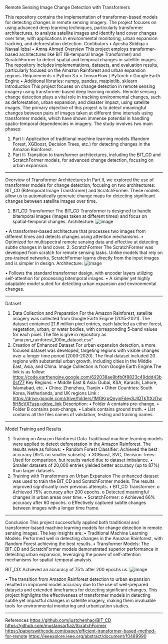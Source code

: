 Remote Sensing Image Change Detection with Transformers

This repository contains the implementation of transformer-based models for detecting changes in remote sensing imagery. The project focuses on using advanced deep learning techniques, particularly transformer architectures, to analyze satellite images and identify land cover changes over time, with applications in environmental monitoring, urban expansion tracking, and deforestation detection.
Contibutors
•	Ayesha Siddiqa
•	Navaal Iqbal 
•	Amna Ahmed 
Overview
This project employs transformer-based architectures like BIT (Bi-temporal Image Transformer) and ScratchFormer to detect spatial and temporal changes in satellite images. The repository includes implementations, datasets, and evaluation results, particularly focused on the Amazon Rainforest and urban expansion regions.
Requirements
•	Python 3.x
•	TensorFlow / PyTorch
•	Google Earth Engine
•	Additional libraries: numpy, pandas, matplotlib, sklearn
Introduction
This project focuses on change detection in remote sensing imagery using transformer-based deep learning models. Remote sensing change detection plays a vital role in tracking environmental changes, such as deforestation, urban expansion, and disaster impact, using satellite images.
The primary objective of this project is to detect meaningful changes between pairs of images taken at different time intervals using transformer models, which have shown immense potential in handling spatio-temporal dependencies in imagery.
The study involves two main phases:
1.	Part I: Application of traditional machine learning models (Random Forest, XGBoost, Decision Trees, etc.) for detecting changes in the Amazon Rainforest.
2.	Part II: Transition to transformer architectures, including the BIT_CD and ScratchFormer models, for advanced change detection, focusing on urban expansion.
________________________________________
Overview of Transformer Architectures
In Part II, we explored the use of transformer models for change detection, focusing on two architectures: BIT_CD (Bitemporal Image Transformer) and ScratchFormer. These models allow us to automatically generate change maps for detecting significant changes between satellite images over time.
1. BIT_CD Transformer
The BIT_CD Transformer is designed to handle bitemporal images (images taken at different times) and focus on spatial-temporal changes.
Architecture:
 ![image](https://github.com/user-attachments/assets/e2269922-4742-4446-8c5a-6ce187941716)

•	A transformer-based architecture that processes two images from different times and detects changes using attention mechanisms.
•	Optimized for multispectral remote sensing data and effective at detecting subtle changes in land cover.
2. ScratchFormer
The ScratchFormer was developed from scratch for remote sensing tasks. Unlike models that rely on pre-trained networks, ScratchFormer learns directly from the input images and is simpler in design.
Architecture:
 ![image](https://github.com/user-attachments/assets/9e1716f1-deee-45b6-aaad-ec2940b86e85)

•	Follows the standard transformer design, with encoder layers utilizing self-attention for processing bitemporal images.
•	A simpler yet highly adaptable model suited for detecting urban expansion and environmental changes.
________________________________________
Dataset
1. Data Collection and Preparation
For the Amazon Rainforest, satellite imagery was collected from Google Earth Engine (2015-2021). The dataset contained 21.6 million pixel entries, each labeled as either forest, vegetation, urban, or water bodies, with corresponding 5-band values for each pixel.
The file is give in repository as “amazon_rainforest_100m_dataset.csv”
2. Creation of Enhanced Dataset
For urban expansion detection, a more focused dataset was developed, targeting regions with visible changes over a longer time period (2000-2020). The final dataset included 20 regions with substantial urban growth, including cities in the Middle East, Asia, and China.
Image Collection is from Google Earth Engine.The link is as follow: https://code.earthengine.google.com/622038ae8bfb0f8823c49ddd43b0cf77
Key Regions:
•	Middle East & Asia: Dubai, KSA, Karachi, Lahore, Islamabad, etc.
•	China: Zhenzhou, Tianjin
•	Other Countries: South Korea, Netherlands, and UK regions
Link : https://drive.google.com/drive/folders/1MGKrpQnyjnFdeySJlQTkTtXzDw5H5cVX?usp=drive_link
Description:
•	Folder A contains pre-change.
•	Folder B contains post-change.
•	Labels contains ground truth.
•	List contains all the files names of validation, testing and training names.

________________________________________
Model Training and Results
1. Training on Amazon Rainforest Data
Traditional machine learning models were applied to detect deforestation in the Amazon Rainforest. The results were as follows:
•	Random Forest Classifier: Achieved the best accuracy (85% on smaller subsets).
•	XGBoost, SVC, Decision Trees: Used for comparison, but results varied due to dataset imbalance.
•	Smaller datasets of 20,000 entries yielded better accuracy (up to 87%) than larger datasets.
2. Training with Transformers on Urban Expansion
The enhanced dataset was used to train the BIT_CD and ScratchFormer models. The results improved significantly over previous attempts.
•	BIT_CD Transformer:
o	Achieved 75% accuracy after 200 epochs.
o	Detected meaningful changes in urban areas over time.
•	ScratchFormer:
o	Achieved 66% accuracy after 60 epochs.
o	Effectively captured subtle changes between images with a longer time frame.
________________________________________
Conclusion
This project successfully applied both traditional and transformer-based machine learning models for change detection in remote sensing images. The key insights are:
•	Traditional Machine Learning Models: Performed well in detecting changes in the Amazon Rainforest, with Random Forest achieving the best results.
•	Transformer Models: The BIT_CD and ScratchFormer models demonstrated superior performance in detecting urban expansion, leveraging the power of self-attention mechanisms for spatial-temporal analysis.


 BIT_CD: 
Achieved an accuracy of 75% after 200 epochs us. 
![image](https://github.com/user-attachments/assets/fdba9373-5caa-4e20-842f-97435cba55fd)

 
•	The transition from Amazon Rainforest detection to urban expansion resulted in improved model accuracy due to the use of well-prepared datasets and extended timeframes for detecting significant changes.
This project highlights the effectiveness of transformer models in detecting subtle yet impactful changes in satellite imagery, making them invaluable tools for environmental monitoring and urbanization studies.
________________________________________
References
https://github.com/justchenhao/BIT_CD
https://github.com/mustansarfiaz/ScratchFormer
https://paperswithcode.com/paper/efficient-transformer-based-method-for-remote
https://ieeexplore.ieee.org/abstract/document/10489990

